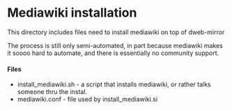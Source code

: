 # Mediawiki installation

This directory includes files need to install mediawiki on top of dweb-mirror

The process is still only semi-automated, in part because mediawiki makes it soooo hard to automate,
and there is essentially no community support. 

#### Files
* install_mediawiki.sh - a script that installs mediawiki, 
  or rather talks someone thru the instal.
* mediawiki.conf - file used by install_mediawiki.si
